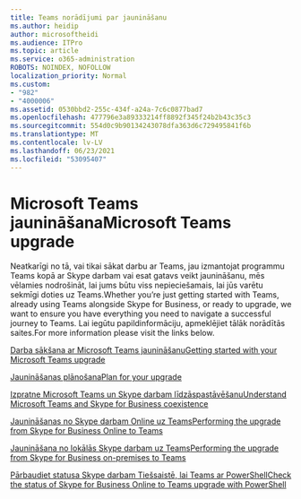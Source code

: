 ```yaml
---
title: Teams norādījumi par jaunināšanu
ms.author: heidip
author: microsoftheidi
ms.audience: ITPro
ms.topic: article
ms.service: o365-administration
ROBOTS: NOINDEX, NOFOLLOW
localization_priority: Normal
ms.custom:
- "982"
- "4000006"
ms.assetid: 0530bbd2-255c-434f-a24a-7c6c0877bad7
ms.openlocfilehash: 477796e3a89333214ff8892f345f24b2b43c35c3
ms.sourcegitcommit: 554d0c9b90134243078dfa363d6c729495841f6b
ms.translationtype: MT
ms.contentlocale: lv-LV
ms.lasthandoff: 06/23/2021
ms.locfileid: "53095407"
---
```

# <a name="microsoft-teams-upgrade"></a><span data-ttu-id="27338-102">Microsoft Teams jaunināšana</span><span class="sxs-lookup"><span data-stu-id="27338-102">Microsoft Teams upgrade</span></span>

<span data-ttu-id="27338-103">Neatkarīgi no tā, vai tikai sākat darbu ar Teams, jau izmantojat programmu Teams kopā ar Skype darbam vai esat gatavs veikt jaunināšanu, mēs vēlamies nodrošināt, lai jums būtu viss nepieciešamais, lai jūs varētu sekmīgi doties uz Teams.</span><span class="sxs-lookup"><span data-stu-id="27338-103">Whether you’re just getting started with Teams, already using Teams alongside Skype for Business, or ready to upgrade, we want to ensure you have everything you need to navigate a successful journey to Teams.</span></span> <span data-ttu-id="27338-104">Lai iegūtu papildinformāciju, apmeklējiet tālāk norādītās saites.</span><span class="sxs-lookup"><span data-stu-id="27338-104">For more information please visit the links below.</span></span>

[<span data-ttu-id="27338-105">Darba sākšana ar Microsoft Teams jaunināšanu</span><span class="sxs-lookup"><span data-stu-id="27338-105">Getting started with your Microsoft Teams upgrade</span></span>](/MicrosoftTeams/upgrade-start-here)

[<span data-ttu-id="27338-106">Jaunināšanas plānošana</span><span class="sxs-lookup"><span data-stu-id="27338-106">Plan for your upgrade</span></span>](/MicrosoftTeams/upgrade-plan-journey)

[<span data-ttu-id="27338-107">Izpratne Microsoft Teams un Skype darbam līdzāspastāvēšanu</span><span class="sxs-lookup"><span data-stu-id="27338-107">Understand Microsoft Teams and Skype for Business coexistence</span></span>](/MicrosoftTeams/teams-and-skypeforbusiness-coexistence-and-interoperability)

[<span data-ttu-id="27338-108">Jaunināšanas no Skype darbam Online uz Teams</span><span class="sxs-lookup"><span data-stu-id="27338-108">Performing the upgrade from Skype for Business Online to Teams</span></span>](/MicrosoftTeams/upgrade-to-teams-execute-skypeforbusinessonline)

[<span data-ttu-id="27338-109">Jaunināšana no lokālās Skype darbam uz Teams</span><span class="sxs-lookup"><span data-stu-id="27338-109">Performing the upgrade from Skype for Business on-premises to Teams</span></span>](/MicrosoftTeams/upgrade-to-teams-execute-skypeforbusinesshybridonprem)
 
[<span data-ttu-id="27338-110">Pārbaudiet statusa Skype darbam Tiešsaistē, lai Teams ar PowerShell</span><span class="sxs-lookup"><span data-stu-id="27338-110">Check the status of Skype for Business Online to Teams upgrade with PowerShell</span></span>](/powershell/module/skype/get-csteamsupgradestatus?view=skype-ps)